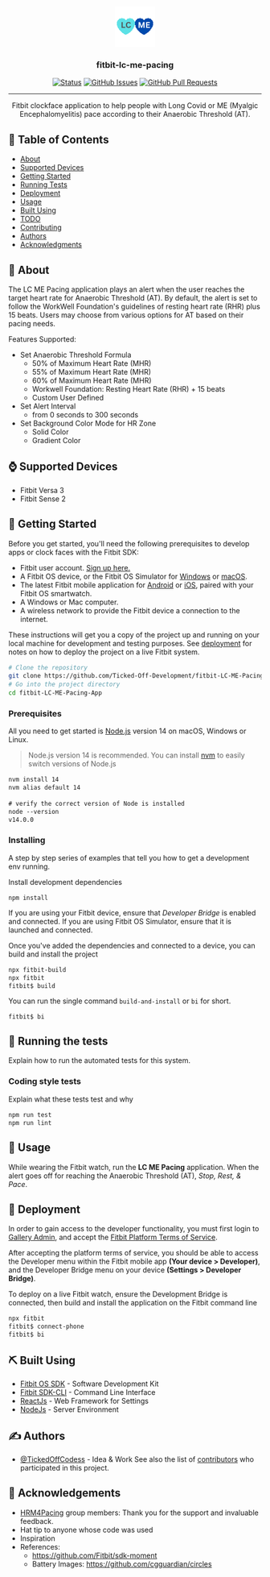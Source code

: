 <p align="center">
  <a href="" rel="noopener">
 <img src="./resources/icon.png" alt="Project logo"></a>
</p>

<h3 align="center">fitbit-lc-me-pacing</h3>

<div align="center">

[![Status](https://img.shields.io/badge/status-active-success.svg)]()
[![GitHub Issues](https://badgen.net/badge/issues/8%20open/yellow?icon=yellow)](https://github.com/Ticked-Off-Development/fitbit-LC-ME-Pacing-App/issues)
[![GitHub Pull Requests](https://img.shields.io/github/issues-pr/kylelobo/The-Documentation-Compendium.svg)](https://github.com/Ticked-Off-Development/fitbit-LC-ME-Pacing-App/pulls)
<!-- [![License](https://img.shields.io/badge/license-MIT-blue.svg)](/LICENSE) -->

</div>

---

<p align="center"> Fitbit clockface application to help people with Long Covid or ME (Myalgic Encephalomyelitis) pace according to their Anaerobic Threshold (AT). 
    <br> 
</p>

## 📝 Table of Contents

- [About](#about)
- [Supported Devices](#supported_devices)
- [Getting Started](#getting_started)
- [Running Tests](#tests)
- [Deployment](#deployment)
- [Usage](#usage)
- [Built Using](#built_using)
- [TODO](./TODO.md)
- [Contributing](./CONTRIBUTING.md)
- [Authors](#authors)
- [Acknowledgments](#acknowledgement)

## 🧐 About <a name = "about"></a>

The LC ME Pacing application plays an alert when the user reaches the target heart rate for Anaerobic Threshold (AT). By default, the alert is set to follow the WorkWell Foundation's guidelines of resting heart rate (RHR) plus 15 beats. Users may choose from various options for AT based on their pacing needs.

Features Supported:
- Set Anaerobic Threshold Formula
  - 50% of Maximum Heart Rate (MHR)
  - 55% of Maximum Heart Rate (MHR)
  - 60% of Maximum Heart Rate (MHR)
  - Workwell Foundation: Resting Heart Rate (RHR) + 15 beats
  - Custom User Defined
- Set Alert Interval
  - from 0 seconds to 300 seconds
- Set Background Color Mode for HR Zone
  - Solid Color
  - Gradient Color

## ⌚ Supported Devices <a name = "supported_devices"></a>
- Fitbit Versa 3
- Fitbit Sense 2

## 🏁 Getting Started <a name = "getting_started"></a>

Before you get started, you'll need the following prerequisites to develop apps or clock faces with the Fitbit SDK:

- Fitbit user account. [Sign up here.](https://www.fitbit.com/signup)
- A Fitbit OS device, or the Fitbit OS Simulator for [Windows](https://simulator-updates.fitbit.com/download/stable/win) or [macOS](https://simulator-updates.fitbit.com/download/stable/mac).
- The latest Fitbit mobile application for [Android](http://play.google.com/store/apps/details?id=com.fitbit.FitbitMobile) or [iOS](http://itunes.apple.com/us/app/fitbit-activity-calorie-tracker/id462638897?mt=8&uo=4), paired with your Fitbit OS smartwatch.
- A Windows or Mac computer.
- A wireless network to provide the Fitbit device a connection to the internet.


These instructions will get you a copy of the project up and running on your local machine for development and testing purposes. See [deployment](#deployment) for notes on how to deploy the project on a live Fitbit system.
```bash
# Clone the repository
git clone https://github.com/Ticked-Off-Development/fitbit-LC-ME-Pacing-App.git
# Go into the project directory
cd fitbit-LC-ME-Pacing-App

```


### Prerequisites

All you need to get started is [Node.js](https://nodejs.org/en/download/) version 14 on macOS, Windows or Linux.

>Node.js version 14 is recommended. You can install [nvm](https://github.com/nvm-sh/nvm#installing-and-updating) to easily switch versions of Node.js

```
nvm install 14
nvm alias default 14

# verify the correct version of Node is installed
node --version 
v14.0.0
```


### Installing

A step by step series of examples that tell you how to get a development env running.

Install development dependencies

```
npm install
```
If you are using your Fitbit device, ensure that *Developer Bridge* is enabled and connected. If you are using Fitbit OS Simulator, ensure that it is launched and connected. 

Once you've added the dependencies and connected to a device, you can build and install the project

```
npx fitbit-build
npx fitbit
fitbit$ build
```

You can run the single command `build-and-install` or `bi` for short.
```
fitbit$ bi
```


## 🔧 Running the tests <a name = "tests"></a>

Explain how to run the automated tests for this system.

<!-- https://github.com/ihassin/fitbit-coachusa -->

<!-- ### Break down into end to end tests

Explain what these tests test and why

```
Give an example
``` -->

### Coding style tests

Explain what these tests test and why

```
npm run test
npm run lint
```

## 🎈 Usage <a name="usage"></a>

While wearing the Fitbit watch, run the **LC ME Pacing** application. When the alert goes off for reaching the Anaerobic Threshold (AT), *Stop, Rest, & Pace*.


## 🚀 Deployment <a name = "deployment"></a>

In order to gain access to the developer functionality, you must first login to[ Gallery Admin](https://gam.fitbit.com/), and accept the [Fitbit Platform Terms of Service](https://dev.fitbit.com/legal/platform-terms-of-service/).

After accepting the platform terms of service, you should be able to access the Developer menu within the Fitbit mobile app **(Your device > Developer)**, and the Developer Bridge menu on your device **(Settings > Developer Bridge)**.

To deploy on a live Fitbit watch, ensure the Development Bridge is connected, then build and install the application on the Fitbit command line
```
npx fitbit
fitbit$ connect-phone
fitbit$ bi
```



## ⛏️ Built Using <a name = "built_using"></a>

- [Fitbit OS SDK](https://dev.fitbit.com/) - Software Development Kit
- [Fitbit SDK-CLI](https://dev.fitbit.com/build/guides/command-line-interface/) - Command Line Interface
- [ReactJs](https://react.dev/) - Web Framework for Settings
- [NodeJs](https://nodejs.org/en/) - Server Environment

## ✍️ Authors <a name = "authors"></a>

- [@TickedOffCodess](https://github.com/TickedOffCodess) - Idea & Work
See also the list of [contributors](https://github.com/kylelobo/The-Documentation-Compendium/contributors) who participated in this project.

## 🎉 Acknowledgements <a name = "acknowledgement"></a>

- [HRM4Pacing](https://www.facebook.com/HRM4Pacing) group members: Thank you for the support and invaluable feedback.
- Hat tip to anyone whose code was used
- Inspiration
- References:
  - https://github.com/Fitbit/sdk-moment
  - Battery Images: https://github.com/cgguardian/circles
